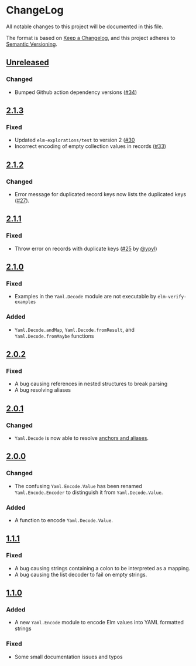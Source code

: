 # ChangeLog
All notable changes to this project will be documented in this file.

The format is based on [Keep a Changelog](https://keepachangelog.com/en/1.0.0/),
and this project adheres to [Semantic Versioning](https://semver.org/spec/v2.0.0.html).

## [Unreleased]
### Changed
- Bumped Github action dependency versions ([#34](https://github.com/MaybeJustJames/yaml/pull/34))

## [2.1.3]
### Fixed
- Updated `elm-explorations/test` to version 2 ([#30](https://github.com/MaybeJustJames/yaml/pull/30)
- Incorrect encoding of empty collection values in records ([#33](https://github.com/MaybeJustJames/yaml/pull/33))

## [2.1.2]
### Changed
- Error message for duplicated record keys now lists the duplicated keys ([#27](https://github.com/MaybeJustJames/yaml/pull/27)).

## [2.1.1]
### Fixed
- Throw error on records with duplicate keys ([#25](https://github.com/MaybeJustJames/yaml/pull/25) by [@ypyl](https://github.com/ypyl))

## [2.1.0]
### Fixed
- Examples in the `Yaml.Decode` module are not executable by `elm-verify-examples`

### Added
- `Yaml.Decode.andMap`, `Yaml.Decode.fromResult`, and `Yaml.Decode.fromMaybe` functions

## [2.0.2]
### Fixed
- A bug causing references in nested structures to break parsing
- A bug resolving aliases

## [2.0.1]
### Changed
- `Yaml.Decode` is now able to resolve [anchors and aliases](https://yaml.org/spec/1.2/spec.html#id2785586).

## [2.0.0]
### Changed
- The confusing `Yaml.Encode.Value` has been renamed `Yaml.Encode.Encoder` to distinguish it
  from `Yaml.Decode.Value`.

### Added
- A function to encode `Yaml.Decode.Value`.

## [1.1.1]
### Fixed
- A bug causing strings containing a colon to be interpreted as a mapping.
- A bug causing the list decoder to fail on empty strings.

## [1.1.0]
### Added
- A new `Yaml.Encode` module to encode Elm values into YAML formatted strings

### Fixed
- Some small documentation issues and typos

[Unreleased]: https://github.com/MaybeJustJames/yaml/compare/2.1.3...HEAD
[2.1.3]: https://github.com/MaybeJustJames/yaml/compare/2.1.2...2.1.3
[2.1.2]: https://github.com/MaybeJustJames/yaml/compare/2.1.1...2.1.2
[2.1.1]: https://github.com/MaybeJustJames/yaml/compare/2.1.0...2.1.1
[2.1.0]: https://github.com/MaybeJustJames/yaml/compare/2.0.2...2.1.0
[2.0.2]: https://github.com/MaybeJustJames/yaml/compare/2.0.1...2.0.2
[2.0.1]: https://github.com/MaybeJustJames/yaml/compare/2.0.0...2.0.1
[2.0.0]: https://github.com/MaybeJustJames/yaml/compare/1.1.1...2.0.0
[1.1.1]: https://github.com/MaybeJustJames/yaml/compare/1.1.0...1.1.1
[1.1.0]: https://github.com/MaybeJustJames/yaml/compare/1.0.0...1.1.0
